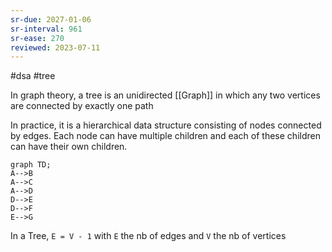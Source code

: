 ```yaml
---
sr-due: 2027-01-06
sr-interval: 961
sr-ease: 270
reviewed: 2023-07-11
---
```


#dsa #tree

In graph theory, a tree is an unidirected [[Graph]] in which any two vertices are connected by exactly one path

In practice, it is a hierarchical data structure consisting of nodes connected by edges. Each node can have multiple children and each of these children can have their own children.

```mermaid
graph TD;
A-->B
A-->C
A-->D
D-->E
D-->F
E-->G
```

In a Tree, `E = V - 1` with `E` the nb of edges and `V` the nb of vertices


